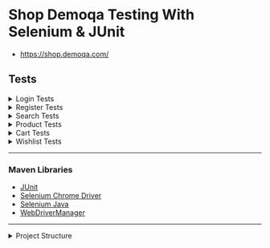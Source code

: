# Shop Demoqa Testing With Selenium & JUnit

- https://shop.demoqa.com/

## Tests

<details>
  <summary>Login Tests</summary>

```
- Verify Successful Login With A Valid Username And Password.
- Verify Login Failure With An Empty Username.
- Verify Login Failure With An Empty Password.
- Verify Login Failure With A Valid Username And An Invalid Password.
- Verify Login Failure With An Invalid Username And An Valid Password.
- Verify Login Failure With An Invalid Username And An Invalid Password.
```
</details>

<details>
  <summary>Register Tests</summary>

```
- Verify Successful Registration With Valid Information.
- Verify Registration Failure With Empty Username.
- Verify Registration Failure With Empty Email.
- Verify Registration Failure With Empty Password.
- Verify Registration Failure With Weak Password.
- Verify Registration Failure With Duplicated Email.
---------------------------------------------------------------------
- Should Be Able To Create An Account With Duplicated Username 
- Should Not Be Able To Create An Account With Unsported Characters
```
</details>

<details>
  <summary>Search Tests</summary>

```
- Verify Successful Search For A Valid Product.
- Verify Search Failure With Empty Value. [BUG]
- Verify Successful Search With Exact Product Name.
```
</details>


<details>
  <summary>Product Tests</summary>

```
- Verify Correct Display of Product Name on Product Page
- Add Product to Cart Successfully
- Verify Unable to Add Product to Cart Without Variants
- Verify Increasing Product Count
- Verify Decreasing Product Count
- Verify Adding Product to Favorites
- Verify Display of Related Products Section on Product Page
- Verify Presence of Additional Information Section on Product Page
- Should Clear All Variants With Clear Button
```
</details>

<details>
  <summary>Cart Tests</summary>

```
- Verify Current Page is Cart Page
- Clear Cart - Verify Empty Message
- Update Cart - Verify Success Message
- Continue Shopping - Verify Redirect
- Apply Invalid Coupon - Verify No Discount
- Proceed to Checkout - Verify Redirect
- Successfully Remove Product from Cart
```
</details>

<details>
  <summary>Wishlist Tests</summary>

```
- Should Be on Wishlist Page
- Successfully Clear All Products on Wishlist
- Successfully Add Product To Cart Page [BUG]
```
</details>

---

### Maven Libraries
- [JUnit](https://mvnrepository.com/artifact/org.junit.jupiter/junit-jupiter-api)
- [Selenium Chrome Driver](https://mvnrepository.com/artifact/org.seleniumhq.selenium/selenium-chrome-driver)
- [Selenium Java](https://mvnrepository.com/artifact/org.seleniumhq.selenium/selenium-java)
- [WebDriverManager](https://bonigarcia.dev/webdrivermanager/)

---

<details>
  <summary>Project Structure</summary>

```
├── pom.xml
├── README.md
└── src
    ├── main
    │   └── java
    │       └── com
    │           └── shop
    │               └── demoqa
    │                   └── pages
    │                       ├── BasePage.java
    │                       ├── CartPage.java
    │                       ├── HomePage.java
    │                       ├── LoginPage.java
    │                       ├── ProductPage.java
    │                       ├── RegisterPage.java
    │                       ├── SearchPage.java
    │                       └── WishlistPage.java
    └── test
        └── java
            └── com
                └── shop
                    └── demoqa
                        └── tests
                            ├── BaseTest.java
                            ├── CartTest.java
                            ├── LoginTest.java
                            ├── ProductTest.java
                            ├── RegisterTest.java
                            ├── SearchTest.java
                            └── WishlistTest.java
```
</details>


